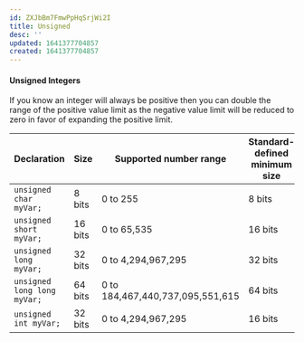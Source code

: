 ```yaml
---
id: ZXJbBm7FmwPpHqSrjWi2I
title: Unsigned
desc: ''
updated: 1641377704857
created: 1641377704857
---
```


#### Unsigned Integers

If you know an integer will always be positive then you can double the range of the positive value limit as the negative value limit will be reduced to zero in favor of expanding the positive limit.

| Declaration                 | Size    | Supported number range           | Standard-defined minimum size |
| --------------------------- | ------- | -------------------------------- | ----------------------------- |
| `unsigned char myVar;`      | 8 bits  | 0 to 255                         | 8 bits                        |
| `unsigned short myVar;`     | 16 bits | 0 to 65,535                      | 16 bits                       |
| `unsigned long myVar;`      | 32 bits | 0 to 4,294,967,295               | 32 bits                       |
| `unsigned long long myVar;` | 64 bits | 0 to 184,467,440,737,095,551,615 | 64 bits                       |
| `unsigned int myVar;`       | 32 bits | 0 to 4,294,967,295               | 16 bits                       |
